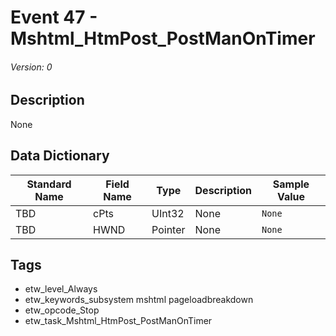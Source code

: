 # Event 47 - Mshtml_HtmPost_PostManOnTimer
###### Version: 0

## Description
None

## Data Dictionary
|Standard Name|Field Name|Type|Description|Sample Value|
|---|---|---|---|---|
|TBD|cPts|UInt32|None|`None`|
|TBD|HWND|Pointer|None|`None`|

## Tags
* etw_level_Always
* etw_keywords_subsystem mshtml pageloadbreakdown
* etw_opcode_Stop
* etw_task_Mshtml_HtmPost_PostManOnTimer